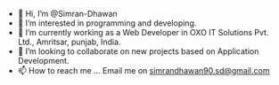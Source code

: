 - 👋 Hi, I’m @Simran-Dhawan
- 👀 I’m interested in programming and developing.
- 🌱 I’m currently working as a Web Developer in OXO IT Solutions Pvt. Ltd., Amritsar, punjab, India.
- 💞️ I’m looking to collaborate on new projects based on Application Development.
- 📫 How to reach me ...  Email me on simrandhawan90.sd@gmail.com

<!---
Simran-Dhawan/Simran-Dhawan is a ✨ special ✨ repository because its `README.md` (this file) appears on your GitHub profile.
You can click the Preview link to take a look at your changes.
--->
